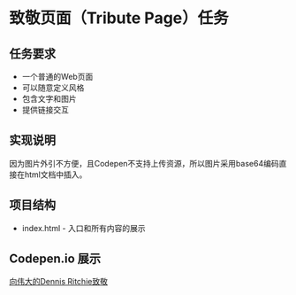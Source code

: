 # 致敬页面（Tribute Page）任务

## 任务要求
* 一个普通的Web页面
* 可以随意定义风格
* 包含文字和图片
* 提供链接交互

## 实现说明
因为图片外引不方便，且Codepen不支持上传资源，所以图片采用base64编码直接在html文档中插入。

## 项目结构
* index.html - 入口和所有内容的展示

## Codepen.io 展示
[向伟大的Dennis Ritchie致敬](http://codepen.io/xdsnet/full/bBdaJK "打开codepen上页面")